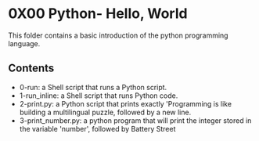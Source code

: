 <h1> 0X00 Python- Hello, World </h1>

This folder contains a basic introduction of the python programming language.

<h2> Contents </h2>

* 0-run: a Shell script that runs a Python script.
* 1-run_inline: a Shell script that runs Python code.
* 2-print.py: a Python script that prints exactly 'Programming is like building a multilingual puzzle, followed by a new line.
* 3-print_number.py: a python program that will print the integer stored in the variable 'number', followed by Battery Street

